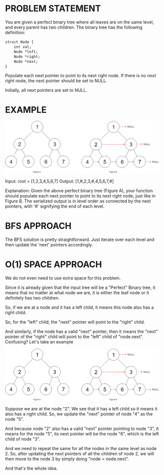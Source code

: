# PROBLEM STATEMENT

You are given a perfect binary tree where all leaves are on the same level, and every parent has two children. The binary tree has the following definition:

    struct Node {
        int val;
        Node *left;
        Node *right;
        Node *next;
    }

Populate each next pointer to point to its next right node. If there is no next right node, the next pointer should be set to NULL.

Initially, all next pointers are set to NULL.

# EXAMPLE

![alt text](image.png)

Input: root = [1,2,3,4,5,6,7]
Output: [1,#,2,3,#,4,5,6,7,#]

Explanation: Given the above perfect binary tree (Figure A), your function should populate each next pointer to point to its next right node, just like in Figure B. The serialized output is in level order as connected by the next pointers, with '#' signifying the end of each level.

# BFS APPROACH

The BFS solution is pretty straightforward. Just iterate over each level and then update the 'next' pointers accordingly.

# O(1) SPACE APPROACH

We do not even need to use extra space for this problem.

Since it is already given that the input tree will be a "Perfect" Binary tree, it means that no matter at what node we are, it is either the leaf node or it definitely has two children.

So, if we are at a node and it has a left child, it means this node also has a right child.

So, for the "left" child, the "next" pointer will point to the "right" child.

And similarly, if the node has a valid "next" pointer, then it means the "next" pointer of the "right" child will point to the "left" child of "node.next". Confusing? Let's take an example

![alt text](image-1.png)

Suppose we are at the node "2". We see that it has a left child so it means it also has a right child.
So, we update the "next" pointer of node "4" as the node "5".

And because node "2" also has a valid "next" pointer pointing to node "3", it means for the node "5", its next pointer will be the node "6", which is the left child of node "3".

And we need to repeat the same for all the nodes in the same level as node 2. So, after updating the next pointers of all the children of node 2, we will then move to the node 3 by simply doing "node = node.next".

And that's the whole idea.
